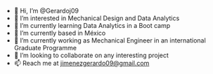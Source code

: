 - 👋 Hi, I’m @Gerardoj09
- 👀 I’m interested in Mechanical Design and Data Analytics
- 🌱 I’m currently learning Data Analytics in a Boot camp
- 🌱 I’m currently based in México
- 👀 I’m currently working as Mechanical Engineer in an international Graduate Programme
- 💞️ I’m looking to collaborate on any interesting project
- 📫 Reach me at jimenezgerardo09@gmail.com

<!---
Gerardoj09/Gerardoj09 is a ✨ special ✨ repository because its `README.md` (this file) appears on your GitHub profile.
You can click the Preview link to take a look at your changes.
--->
